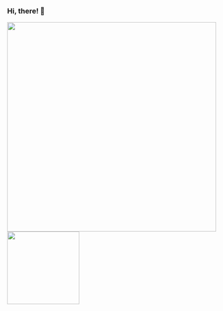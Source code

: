 ### Hi, there! 👋

[<img align="center" src="https://github-readme-stats.vercel.app/api?username=azivkovi&count_private=true&show_icons=true&line_height=21" width="487">](https://github.com/anuraghazra/github-readme-stats)
[<img align="center" src="https://github-readme-stats.vercel.app/api/top-langs/?username=azivkovi&layout=compact" height="168.24">](https://github.com/anuraghazra/github-readme-stats)
